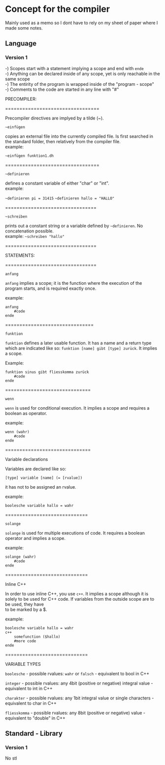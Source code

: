 # Concept for the compiler

Mainly used as a memo so I dont have to rely on my sheet of paper where I made some notes. 

## Language

### Version 1

-) Scopes start with a statement implying a scope and end with ```ende``` <br>
-) Anything can be declared inside of any scope, yet is only reachable in the same scope <br>
-) The entirity of the program is wrapped inside of the "program - scope" <br>
-) Comments to the code are started in any line with "#"

PRECOMPILER: 

=================================

Precompiler directives are implyed by a tilde (~).

```~einfügen```

copies an external file into the currently compiled file. Is first searched in the standard folder, then relatively from the compiler file. <br>
example: 

```~einfügen funktion1.dh```

=================================

```~definieren```

defines a constant variable of either "char" or "int". <br>
example:

```~definieren pi = 31415```
```~definieren hallo = "HALLO"```

================================

```~schreiben```

prints out a constant string or a variable defined by ```~definieren```. No concatenation possible. <br>
example: ```~schreiben "hallo"```

================================

STATEMENTS:

================================

```anfang```

```anfang``` implies a scope; it is the function where the execution of the program starts, and is required exactly once. <br>

example: 
```
anfang
	#code
ende
```

===============================

```funktion```

```funktion``` defines a later usable function. It has a name and a return type which are indicated like so: ```funktion [name] gibt [type] zurück```.
It implies a scope.

Example:
```
funktion sinus gibt fliesskomma zurück
	#code
ende
```

==============================

```wenn```

```wenn``` is used for conditional execution. It implies a scope and requires a boolean as operator. 

example: 
```
wenn (wahr)
	#code
ende
```

==============================

Variable declarations

Variables are declared like so:

```[type] variable [name] (= [rvalue])```

it has not to be assigned an rvalue. 

example: 

```boolesche variable hallo = wahr```

=============================

```solange```

```solange``` is used for multiple executions of code. It requires a boolean operator and implies a scope.

example: 
```
solange (wahr) 
	#code
ende
```

=============================

Inline C++

In order to use inline C++, you use ```c++```. It implies a scope although it is solely to be used for C++ code. If variables from the outside scope are to be used, they have <br>
to be marked by a $.

example: 

```
boolesche variable hallo = wahr
c++
	somefunction ($hallo)
	#more code
ende
```

=============================

VARIABLE TYPES

```boolesche``` - possible rvalues: ```wahr``` or ```falsch``` - equivalent to bool in C++

```integer``` - possible rvalues: any 4bit (positive or negative) integral value - equivalent to int in C++

```charakter``` - possible rvalues: any 1bit integral value or single characters - equivalent to char in C++

```fliesskomma``` - possible rvalues: any 8bit (positive or negative) value - equivalent to "double" in C++ 

## Standard - Library

### Version 1

No stl